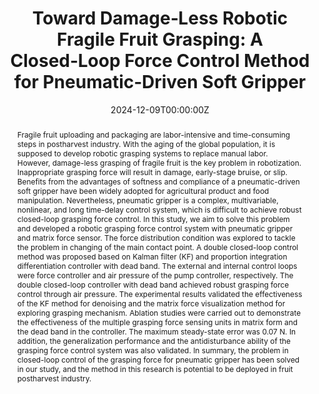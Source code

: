 ---
title: "Toward Damage‑Less Robotic Fragile Fruit Grasping: A Closed‑Loop Force Control Method for Pneumatic‑Driven Soft Gripper"

authors:
  - Qingyu Wang
  - Youchao Zhang
  - Wei Liu
  - Qiang Li
  - Jianwei Zhang
  - Alois Knoll
  - Mingchuan Zhou
  - Huanyu Jiang
  - Yibin Ying

author_notes:
  - 'College of Biosystems Engineering and Food Science, Zhejiang University, Hangzhou, China; Key Laboratory of Intelligent Equipment and Robotics for Agriculture of Zhejiang Province, Zhejiang University, Hangzhou, China; Key Laboratory of on Site Processing Equipment for Agricultural Products, Ministry of Agriculture and Rural Affairs, Hangzhou, China; TAMS (Technical Aspects of Multimodal Systems), Department of Informatics, University of Hamburg, D - 22527 Hamburg, Germany.'
  - 'College of Biosystems Engineering and Food Science, Zhejiang University, Hangzhou, China; Key Laboratory of Intelligent Equipment and Robotics for Agriculture of Zhejiang Province, Zhejiang University, Hangzhou, China; Key Laboratory of on Site Processing Equipment for Agricultural Products, Ministry of Agriculture and Rural Affairs, Hangzhou, China.'
  - 'College of Biosystems Engineering and Food Science, Zhejiang University, Hangzhou, China; Key Laboratory of Intelligent Equipment and Robotics for Agriculture of Zhejiang Province, Zhejiang University, Hangzhou, China; Key Laboratory of on Site Processing Equipment for Agricultural Products, Ministry of Agriculture and Rural Affairs, Hangzhou, China.'
  - 'TAMS (Technical Aspects of Multimodal Systems), Department of Informatics, University of Hamburg, D - 22527 Hamburg, Germany.'
  - 'TAMS (Technical Aspects of Multimodal Systems), Department of Informatics, University of Hamburg, D - 22527 Hamburg, Germany.'
  - 'Department of Computer Science, Technical University of Munich, Munich, Germany.'
  - 'College of Biosystems Engineering and Food Science, Zhejiang University, Hangzhou, China; Key Laboratory of Intelligent Equipment and Robotics for Agriculture of Zhejiang Province, Zhejiang University, Hangzhou, China; Key Laboratory of on Site Processing Equipment for Agricultural Products, Ministry of Agriculture and Rural Affairs, Hangzhou, China.'
  - 'College of Biosystems Engineering and Food Science, Zhejiang University, Hangzhou, China; Key Laboratory of Intelligent Equipment and Robotics for Agriculture of Zhejiang Province, Zhejiang University, Hangzhou, China; Key Laboratory of on Site Processing Equipment for Agricultural Products, Ministry of Agriculture and Rural Affairs, Hangzhou, China.'
  - 'College of Biosystems Engineering and Food Science, Zhejiang University, Hangzhou, China; Key Laboratory of Intelligent Equipment and Robotics for Agriculture of Zhejiang Province, Zhejiang University, Hangzhou, China; Key Laboratory of on Site Processing Equipment for Agricultural Products, Ministry of Agriculture and Rural Affairs, Hangzhou, China. Email: ibeying@zju.edu.cn. Corresponding author'

date: "2024-12-09T00:00:00Z"
doi: "10.1089/soro.2023.0217"
publishDate: "2024-12-09T00:00:00Z"

publication_types: ["article-journal"]

publication: In *Soft Robotics*
publication_short: In *Soft Robotics*

abstract:
  Fragile fruit uploading and packaging are labor-intensive and time-consuming steps in postharvest industry. With the aging of the global population, it is supposed to develop robotic grasping systems to replace manual labor. However, damage-less grasping of fragile fruit is the key problem in robotization. Inappropriate grasping force will result in damage, early-stage bruise, or slip. Benefits from the advantages of softness and compliance of a pneumatic-driven soft gripper have been widely adopted for agricultural product and food manipulation. Nevertheless, pneumatic gripper is a complex, multivariable, nonlinear, and long time-delay control system, which is difficult to achieve robust closed-loop grasping force control. In this study, we aim to solve this problem and developed a robotic grasping force control system with pneumatic gripper and matrix force sensor. The force distribution condition was explored to tackle the problem in changing of the main contact point. A double closed-loop control method was proposed based on Kalman filter (KF) and proportion integration differentiation controller with dead band. The external and internal control loops were force controller and air pressure of the pump controller, respectively. The double closed-loop controller with dead band achieved robust grasping force control through air pressure. The experimental results validated the effectiveness of the KF method for denoising and the matrix force visualization method for exploring grasping mechanism. Ablation studies were carried out to demonstrate the effectiveness of the multiple grasping force sensing units in matrix form and the dead band in the controller. The maximum steady-state error was 0.07 N. In addition, the generalization performance and the antidisturbance ability of the grasping force control system was also validated. In summary, the problem in closed-loop control of the grasping force for pneumatic gripper has been solved in our study, and the method in this research is potential to be deployed in fruit postharvest industry.

tags: ["double-closed-loop-control", "grasping-force-control", "pneumatic-soft-gripper", "robotic-fragile-fruit-grasping"]

url_pdf: "https://doi.org/10.1089/soro.2023.0217"
---